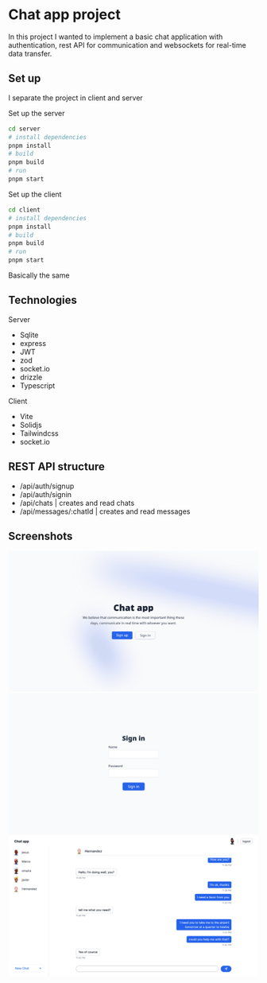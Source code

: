 # Chat app project
In this project I wanted to implement a basic chat application with authentication, rest API for communication and websockets for real-time data transfer.

## Set up
I separate the project in client and server

Set up the server
```bash
cd server
# install dependencies
pnpm install
# build
pnpm build
# run
pnpm start
```

Set up the client
```bash
cd client
# install dependencies
pnpm install
# build
pnpm build
# run
pnpm start
```
Basically the same

## Technologies
Server
 - Sqlite
 - express
 - JWT
 - zod
 - socket.io
 - drizzle
 - Typescript

Client
 - Vite
 - Solidjs
 - Tailwindcss
 - socket.io

## REST API structure
 - /api/auth/signup
 - /api/auth/signin
 - /api/chats | creates and read chats
 - /api/messages/:chatId | creates and read messages

## Screenshots
![Landing page](./assets/ss-landing.png)
![Singup page](./assets/ss-signup.png)
![chat](./assets/ss-chat.png)
